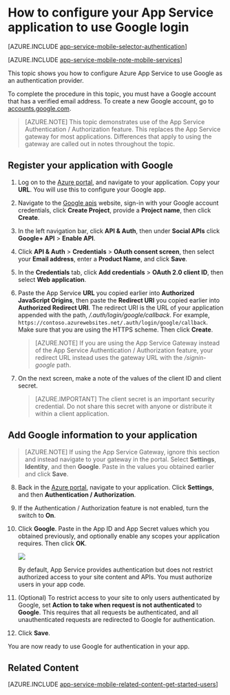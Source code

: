 <properties
    pageTitle="How to configure Google authentication for your App Services application"
    description="Learn how to configure Google authentication for your App Services application."
    services="app-service\mobile"
    documentationCenter=""
    authors="mattchenderson" 
    manager="dwrede"
    editor=""/>

<tags
    ms.service="app-service-mobile"
    ms.workload="mobile"
    ms.tgt_pltfrm="na"
    ms.devlang="multiple"
    ms.topic="article"
    ms.date="11/20/2015"
    ms.author="mahender"/>

# How to configure your App Service application to use Google login

[AZURE.INCLUDE [app-service-mobile-selector-authentication](../../includes/app-service-mobile-selector-authentication.md)]
&nbsp;

[AZURE.INCLUDE [app-service-mobile-note-mobile-services](../../includes/app-service-mobile-note-mobile-services.md)]

This topic shows you how to configure Azure App Service to use Google as an authentication provider.

To complete the procedure in this topic, you must have a Google account that has a verified email address. To create a new Google account, go to [accounts.google.com](http://go.microsoft.com/fwlink/p/?LinkId=268302).

> [AZURE.NOTE]
This topic demonstrates use of the App Service Authentication / Authorization feature. This replaces the App Service gateway for most applications. Differences that apply to using the gateway are called out in notes throughout the topic.


## <a name="register"> </a>Register your application with Google

1. Log on to the [Azure portal], and navigate to your application. Copy your **URL**. You will use this to configure your Google app.
 
2. Navigate to the [Google apis](http://go.microsoft.com/fwlink/p/?LinkId=268303) website, sign-in with your Google account credentials, click **Create Project**, provide a **Project name**, then click **Create**.

3. In the left navigation bar, click **API & Auth**, then under **Social APIs** click **Google+ API** > **Enable API**.

4. Click **API & Auth** > **Credentials** > **OAuth consent screen**, then select your **Email address**,  enter a **Product Name**, and click **Save**.

5. In the **Credentials** tab, click **Add credentials** > **OAuth 2.0 client ID**, then select **Web application**.

6. Paste the App Service **URL** you copied earlier into **Authorized JavaScript Origins**, then paste the **Redirect URI** you copied earlier into **Authorized Redirect URI**. The redirect URI is the URL of your application appended with the path, _/.auth/login/google/callback_. For example, `https://contoso.azurewebsites.net/.auth/login/google/callback`. Make sure that you are using the HTTPS scheme. Then click **Create**.


    > [AZURE.NOTE]
    If you are using the App Service Gateway instead of the App Service Authentication / Authorization feature, your redirect URL instead uses the gateway URL with the _/signin-google_ path.


7. On the next screen, make a note of the values of the client ID and client secret.


    > [AZURE.IMPORTANT]
    The client secret is an important security credential. Do not share this secret with anyone or distribute it within a client application.


## <a name="secrets"> </a>Add Google information to your application

> [AZURE.NOTE]
If using the App Service Gateway, ignore this section and instead navigate to your gateway in the portal. Select **Settings**, **Identity**, and then **Google**. Paste in the values you obtained earlier and click **Save**.


8. Back in the [Azure portal], navigate to your application. Click **Settings**, and then **Authentication / Authorization**.

9. If the Authentication / Authorization feature is not enabled, turn the switch to **On**.

10. Click **Google**. Paste in the App ID and App Secret values which you obtained previously, and optionally enable any scopes your application requires. Then click **OK**.

    ![][1]

    By default, App Service provides authentication but does not restrict authorized access to your site content and APIs. You must authorize users in your app code. 

17. (Optional) To restrict access to your site to only users authenticated by Google, set **Action to take when request is not authenticated** to **Google**. This requires that all requests be authenticated, and all unauthenticated requests are redirected to Google for authentication.

12. Click **Save**. 

You are now ready to use Google for authentication in your app.

## <a name="related-content"> </a>Related Content

[AZURE.INCLUDE [app-service-mobile-related-content-get-started-users](../../includes/app-service-mobile-related-content-get-started-users.md)]


<!-- Anchors. -->

<!-- Images. -->

[0]: ./media/app-service-mobile-how-to-configure-google-authentication/mobile-app-google-redirect.png
[1]: ./media/app-service-mobile-how-to-configure-google-authentication/mobile-app-google-settings.png

<!-- URLs. -->

[Google apis]: http://go.microsoft.com/fwlink/p/?LinkId=268303

[Azure portal]: https://portal.azure.com/
 

